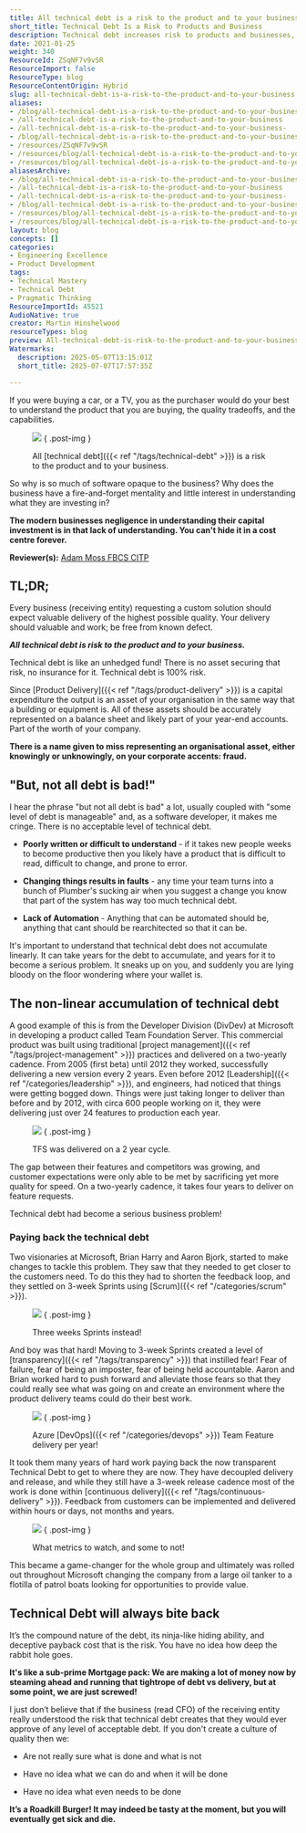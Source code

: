 ```yaml
---
title: All technical debt is a risk to the product and to your business.
short_title: Technical Debt Is a Risk to Products and Business
description: Technical debt increases risk to products and businesses, leading to hidden costs, reduced quality, and slower delivery. Ignoring it can harm long-term value and growth.
date: 2021-01-25
weight: 340
ResourceId: ZSqNF7v9vSR
ResourceImport: false
ResourceType: blog
ResourceContentOrigin: Hybrid
slug: all-technical-debt-is-a-risk-to-the-product-and-to-your-business
aliases:
- /blog/all-technical-debt-is-a-risk-to-the-product-and-to-your-business
- /all-technical-debt-is-a-risk-to-the-product-and-to-your-business
- /all-technical-debt-is-a-risk-to-the-product-and-to-your-business-
- /blog/all-technical-debt-is-a-risk-to-the-product-and-to-your-business-
- /resources/ZSqNF7v9vSR
- /resources/blog/all-technical-debt-is-a-risk-to-the-product-and-to-your-business
- /resources/blog/all-technical-debt-is-a-risk-to-the-product-and-to-your-business.
aliasesArchive:
- /blog/all-technical-debt-is-a-risk-to-the-product-and-to-your-business
- /all-technical-debt-is-a-risk-to-the-product-and-to-your-business
- /all-technical-debt-is-a-risk-to-the-product-and-to-your-business-
- /blog/all-technical-debt-is-a-risk-to-the-product-and-to-your-business-
- /resources/blog/all-technical-debt-is-a-risk-to-the-product-and-to-your-business
- /resources/blog/all-technical-debt-is-a-risk-to-the-product-and-to-your-business.
layout: blog
concepts: []
categories:
- Engineering Excellence
- Product Development
tags:
- Technical Mastery
- Technical Debt
- Pragmatic Thinking
ResourceImportId: 45521
AudioNative: true
creator: Martin Hinshelwood
resourceTypes: blog
preview: All-technical-debt-is-risk-to-the-product-and-to-your-business-2-2.jpg
Watermarks:
  description: 2025-05-07T13:15:01Z
  short_title: 2025-07-07T17:57:35Z

---
```

If you were buying a car, or a TV, you as the purchaser would do your best to understand the product that you are buying, the quality tradeoffs, and the capabilities.

<figure>

![](images/All-technical-debt-is-risk-to-the-product-and-to-your-business-1152x720-1-1.jpg)
{ .post-img }

<figcaption>

All [technical debt]({{< ref "/tags/technical-debt" >}}) is a risk to the product and to your business.

</figcaption>

</figure>

So why is so much of software opaque to the business? Why does the business have a fire-and-forget mentality and little interest in understanding what they are investing in?

**The modern businesses negligence in understanding their capital investment is in that lack of understanding. You can't hide it in a cost centre forever.**

**Reviewer(s):** [Adam Moss FBCS CITP](https://www.linkedin.com/in/adam-moss/)

## TL;DR;

Every business (receiving entity) requesting a custom solution should expect valuable delivery of the highest possible quality. Your delivery should valuable and work; be free from known defect.

_**All technical debt is risk to the product and to your business.**_

Technical debt is like an unhedged fund! There is no asset securing that risk, no insurance for it. Technical debt is 100% risk.

Since [Product Delivery]({{< ref "/tags/product-delivery" >}}) is a capital expenditure the output is an asset of your organisation in the same way that a building or equipment is. All of these assets should be accurately represented on a balance sheet and likely part of your year-end accounts. Part of the worth of your company.

**There is a name given to miss representing an organisational asset, either knowingly or unknowingly, on your corporate accents: fraud.**

## "But, not all debt is bad!"

I hear the phrase "but not all debt is bad" a lot, usually coupled with "some level of debt is manageable" and, as a software developer, it makes me cringe. There is no acceptable level of technical debt.

- **Poorly written or difficult to understand** - if it takes new people weeks to become productive then you likely have a product that is difficult to read, difficult to change, and prone to error.

- **Changing things results in faults** - any time your team turns into a bunch of Plumber's sucking air when you suggest a change you know that part of the system has way too much technical debt.

- **Lack of Automation** - Anything that can be automated should be, anything that cant should be rearchitected so that it can be.

It's important to understand that technical debt does not accumulate linearly. It can take years for the debt to accumulate, and years for it to become a serious problem. It sneaks up on you, and suddenly you are lying bloody on the floor wondering where your wallet is.

## The non-linear accumulation of technical debt

A good example of this is from the Developer Division (DivDev) at Microsoft in developing a product called Team Foundation Server. This commercial product was built using traditional [project management]({{< ref "/tags/project-management" >}}) practices and delivered on a two-yearly cadence. From 2005 (first beta) until 2012 they worked, successfully delivering a new version every 2 years. Even before 2012 [Leadership]({{< ref "/categories/leadership" >}}), and engineers, had noticed that things were getting bogged down. Things were just taking longer to deliver than before and by 2012, with circa 600 people working on it, they were delivering just over 24 features to production each year.

<figure>

![](images/image-2-4-4.png)
{ .post-img }

<figcaption>

TFS was delivered on a 2 year cycle.

</figcaption>

</figure>

The gap between their features and competitors was growing, and customer expectations were only able to be met by sacrificing yet more quality for speed. On a two-yearly cadence, it takes four years to deliver on feature requests.

Technical debt had become a serious business problem!

### Paying back the technical debt

Two visionaries at Microsoft, Brian Harry and Aaron Bjork, started to make changes to tackle this problem. They saw that they needed to get closer to the customers need. To do this they had to shorten the feedback loop, and they settled on 3-week Sprints using [Scrum]({{< ref "/categories/scrum" >}}).

<figure>

![](images/image-3-5-5.png)
{ .post-img }

<figcaption>

Three weeks Sprints instead!

</figcaption>

</figure>

And boy was that hard! Moving to 3-week Sprints created a level of [transparency]({{< ref "/tags/transparency" >}}) that instilled fear! Fear of failure, fear of being an imposter, fear of being held accountable. Aaron and Brian worked hard to push forward and alleviate those fears so that they could really see what was going on and create an environment where the product delivery teams could do their best work.

<figure>

![](images/image-6-6.png)
{ .post-img }

<figcaption>

Azure [DevOps]({{< ref "/categories/devops" >}}) Team Feature delivery per year!

</figcaption>

</figure>

It took them many years of hard work paying back the now transparent Technical Debt to get to where they are now. They have decoupled delivery and release, and while they still have a 3-week release cadence most of the work is done within [continuous delivery]({{< ref "/tags/continuous-delivery" >}}). Feedback from customers can be implemented and delivered within hours or days, not months and years.

<figure>

![](images/image-1-3-3.png)
{ .post-img }

<figcaption>

What metrics to watch, and some to not!

</figcaption>

</figure>

This became a game-changer for the whole group and ultimately was rolled out throughout Microsoft changing the company from a large oil tanker to a flotilla of patrol boats looking for opportunities to provide value.

## Technical Debt will always bite back

It’s the compound nature of the debt, its ninja-like hiding ability, and deceptive payback cost that is the risk. You have no idea how deep the rabbit hole goes.

**It's like a sub-prime Mortgage pack: We are making a lot of money now by steaming ahead and running that tightrope of debt vs delivery, but at some point, we are just screwed!**

I just don’t believe that if the business (read CFO) of the receiving entity really understood the risk that technical debt creates that they would ever approve of any level of acceptable debt. If you don't create a culture of quality then we:

- Are not really sure what is done and what is not

- Have no idea what we can do and when it will be done

- Have no idea what even needs to be done

**It’s a Roadkill Burger! It may indeed be tasty at the moment, but you will eventually get sick and die.**
